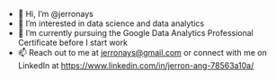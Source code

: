 - 👋 Hi, I’m @jerronays
- 👀 I’m interested in data science and data analytics
- 🌱 I’m currently pursuing the Google Data Analytics Professional Certificate before I start work
- 📫 Reach out to me at jerronays@gmail.com or connect with me on LinkedIn at https://www.linkedin.com/in/jerron-ang-78563a10a/

<!---
jerronays/jerronays is a ✨ special ✨ repository because its `README.md` (this file) appears on your GitHub profile.
You can click the Preview link to take a look at your changes.
--->
